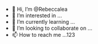 - 👋 Hi, I’m @Rebeccalea
- 👀 I’m interested in ...
- 🌱 I’m currently learning ...
- 💞️ I’m looking to collaborate on ...
- 📫 How to reach me ...123

<!---
Rebeccalea/Rebeccalea is a ✨ special ✨ repository because its `README.md` (this file) appears on your GitHub profile.
You can click the Preview link to take a look at your changes.
--->
